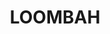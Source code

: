 ---
lastmod: '2025-04-06T06:05:20+00:00'
latitude: -32.78685
layout: suburb
longitude: 148.735871
postcode: '2867'
state: NSW
title: LOOMBAH
url: /nsw/loombah/
---